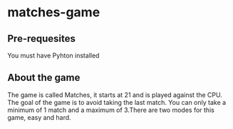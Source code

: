 # matches-game

## Pre-requesites

You must have Pyhton installed

## About the game

The game is called Matches, it starts at 21 and is played against the CPU. The goal of the game is to avoid taking the last match. You can only take a minimum of 1 match and a maximum of 3.There are two modes for this game, easy and hard. 
